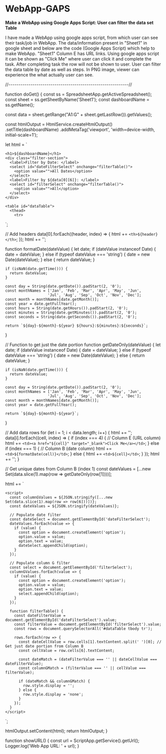# WebApp-GAPS
**Make a WebApp using Google Apps Script: User can filter the data set Table**


I have made a WebApp using google apps script, from which user can see their task/job in WebApp. 
The data/information present in "Sheet1" in google sheet and below are the code (Google Apps Script) which help to make WebApp.
    "Sheet1" Column E has URL links. Using google apps script it can be shown as "Click Me" where user can click it and complete the task.
    After completing task the row will not be shown to user.
User can filter the data table by date as well as steps. 
In PNG image, viewer can experience the what actually user can see.





//------------------------------------------------------------//


function doGet() {
  const ss = SpreadsheetApp.getActiveSpreadsheet();
  const sheet = ss.getSheetByName('Sheet1');
  const dashboardName = ss.getName();
  
  const data = sheet.getRange("A1:G" + sheet.getLastRow()).getValues();
  
  const htmlOutput = HtmlService.createHtmlOutput()
    .setTitle(dashboardName)
    .addMetaTag('viewport', 'width=device-width, initial-scale=1');
  
  let html = `
    <style>
      table {
        width: 100%;
        border-collapse: collapse;
        margin: 20px 0;
      }
      th, td {
        border: 1px solid #ddd;
        padding: 8px;
        text-align: left;
      }
      th {
        background-color: #f2f2f2;
        position: sticky;
        top: 0;
        z-index: 1;
      }
      .filter-section {
        margin: 20px 0;
      }
      .filter-section select {
        margin-right: 20px;
      }
    </style>
    
    <h1>${dashboardName}</h1>
    <div class="filter-section">
      <label>Filter by Date: </label>
      <select id="dateFilterSelect" onchange="filterTable()">
        <option value="">All Dates</option>
      </select>
      <label>Filter by ${data[0][6]}: </label>
      <select id="filterSelect" onchange="filterTable()">
        <option value="">All</option>
      </select>
    </div>
    
    <table id="dataTable">
      <thead>
        <tr>
  `;
  
  // Add headers
  data[0].forEach((header, index) => {
    html += `<th>${header}</th>`;
  });
  html += '</tr></thead><tbody>';
  
  function formatDate(dateValue) {
    let date;
    if (dateValue instanceof Date) {
      date = dateValue;
    } else if (typeof dateValue === 'string') {
      date = new Date(dateValue);
    } else {
      return dateValue;
    }
    
    if (isNaN(date.getTime())) {
      return dateValue;
    }
    
    const day = String(date.getDate()).padStart(2, '0');
    const monthNames = ['Jan', 'Feb', 'Mar', 'Apr', 'May', 'Jun', 
                       'Jul', 'Aug', 'Sep', 'Oct', 'Nov', 'Dec'];
    const month = monthNames[date.getMonth()];
    const year = date.getFullYear();
    const hours = String(date.getHours()).padStart(2, '0');
    const minutes = String(date.getMinutes()).padStart(2, '0');
    const seconds = String(date.getSeconds()).padStart(2, '0');
    
    return `${day}-${month}-${year} ${hours}:${minutes}:${seconds}`;
  }
  
  // Function to get just the date portion
  function getDateOnly(dateValue) {
    let date;
    if (dateValue instanceof Date) {
      date = dateValue;
    } else if (typeof dateValue === 'string') {
      date = new Date(dateValue);
    } else {
      return dateValue;
    }
    
    if (isNaN(date.getTime())) {
      return dateValue;
    }
    
    const day = String(date.getDate()).padStart(2, '0');
    const monthNames = ['Jan', 'Feb', 'Mar', 'Apr', 'May', 'Jun', 
                       'Jul', 'Aug', 'Sep', 'Oct', 'Nov', 'Dec'];
    const month = monthNames[date.getMonth()];
    const year = date.getFullYear();
    
    return `${day}-${month}-${year}`;
  }
  
  // Add data rows
  for (let i = 1; i < data.length; i++) {
    html += '<tr>';
    data[i].forEach((cell, index) => {
      if (index === 4) { // Column E (URL column)
        html += `<td><a href="${cell}" target="_blank">Click Me</a></td>`;
      } else if (index === 1) { // Column B (date column)
        html += `<td>${formatDate(cell)}</td>`;
      } else {
        html += `<td>${cell}</td>`;
      }
    });
    html += '</tr>';
  }
  
  // Get unique dates from Column B (index 1)
  const dateValues = [...new Set(data.slice(1).map(row => getDateOnly(row[1])))];
  
  html += `
    </tbody>
    </table>
    
    <script>
      const columnGValues = ${JSON.stringify([...new Set(data.slice(1).map(row => row[6]))])};
      const dateValues = ${JSON.stringify(dateValues)};
      
      // Populate date filter
      const dateSelect = document.getElementById('dateFilterSelect');
      dateValues.forEach(value => {
        if (value) {
          const option = document.createElement('option');
          option.value = value;
          option.text = value;
          dateSelect.appendChild(option);
        }
      });
      
      // Populate column G filter
      const select = document.getElementById('filterSelect');
      columnGValues.forEach(value => {
        if (value) {
          const option = document.createElement('option');
          option.value = value;
          option.text = value;
          select.appendChild(option);
        }
      });
      
      function filterTable() {
        const dateFilterValue = document.getElementById('dateFilterSelect').value;
        const filterValue = document.getElementById('filterSelect').value;
        const rows = document.querySelectorAll('#dataTable tbody tr');
        
        rows.forEach(row => {
          const dateCellValue = row.cells[1].textContent.split(' ')[0]; // Get just date portion from Column B
          const cellValue = row.cells[6].textContent;
          
          const dateMatch = (dateFilterValue === '' || dateCellValue === dateFilterValue);
          const columnGMatch = (filterValue === '' || cellValue === filterValue);
          
          if (dateMatch && columnGMatch) {
            row.style.display = '';
          } else {
            row.style.display = 'none';
          }
        });
      }
    </script>
  `;
  
  htmlOutput.setContent(html);
  return htmlOutput;
}

function showURL() {
  const url = ScriptApp.getService().getUrl();
  Logger.log('Web App URL: ' + url);
}
